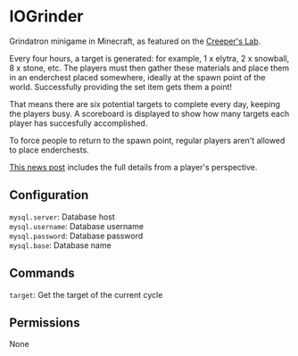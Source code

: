 # IOGrinder
Grindatron minigame in Minecraft, as featured on the [Creeper's Lab](https://www.creeperslab.net/).

Every four hours, a target is generated: for example, 1 x elytra, 2 x snowball, 8 x stone, etc. The players must then gather these materials and place them in an enderchest placed somewhere, ideally at the spawn point of the world. Successfully providing the set item gets them a point!

That means there are six potential targets to complete every day, keeping the players busy. A scoreboard is displayed to show how many targets each player has succesfully accomplished.

To force people to return to the spawn point, regular players aren't allowed to place enderchests.

[This news post](https://www.creeperslab.net/news/2020/05/519-challenge-the-grindatron-returns.html) includes the full details from a player's perspective.


## Configuration

`mysql.server`: Database host  
`mysql.username`: Database username  
`mysql.password`: Database password  
`mysql.base`: Database name  


## Commands

`target`: Get the target of the current cycle


## Permissions

None
